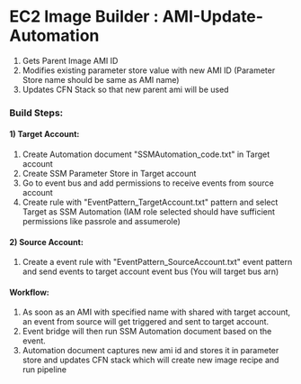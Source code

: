 # EC2 Image Builder : AMI-Update-Automation
1. Gets Parent Image AMI ID
2. Modifies existing parameter store value with new AMI ID (Parameter Store name should be same as AMI name)
3. Updates CFN Stack so that new parent ami will be used

### Build Steps:
#### 1) Target Account:
1. Create Automation document "SSMAutomation_code.txt" in Target account
2. Create SSM Parameter Store in Target account
3. Go to event bus and add permissions to receive events from source account
4. Create rule with "EventPattern_TargetAccount.txt" pattern and select Target as SSM Automation (IAM role selected should have sufficient permissions like passrole and assumerole)

#### 2) Source Account:
1. Create a event rule with "EventPattern_SourceAccount.txt" event pattern and send events to target account event bus (You will target bus arn)

#### Workflow:
1. As soon as an AMI with specified name with shared with target account, an event from source will get triggered and sent to target account.
2. Event bridge will then run SSM Automation document based on the event.
3. Automation document captures new ami id and stores it in parameter store and updates CFN stack which will create new image recipe and run pipeline
